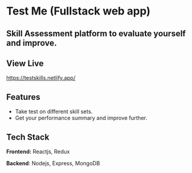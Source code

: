 # Test Me (Fullstack web app)
## Skill Assessment platform to evaluate yourself and improve.

## View Live
https://testskills.netlify.app/


## Features
- Take test on different skill sets.
- Get your performance summary and improve further.

## Tech Stack
**Frontend:** Reactjs, Redux

**Backend**: Nodejs, Express, MongoDB
